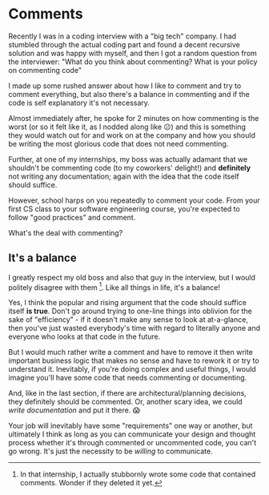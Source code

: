 # Comments

Recently I was in a coding interview with a "big tech" company.
I had stumbled through the actual coding part and found a decent
recursive solution and was happy with myself, and then I got a random
question from the interviewer: "What do you think about commenting?
What is your policy on commenting code"

I made up some rushed answer about how I like to comment and try
to comment everything, but also there's a balance in commenting
and if the code is self explanatory it's not necessary.

Almost immediately after, he spoke for 2 minutes on how commenting is 
the worst (or so it felt like it, as I nodded along like 😐) and this is
something they would watch out for and work on at the company and how
you should be writing the most glorious code that does not need commenting.

Further, at one of my internships, my boss was actually adamant that
we shouldn't be commenting code (to my coworkers' delight!) and **definitely**
not writing any documentation; again with the idea that the code itself should suffice.

However, school harps on you repeatedly to comment your code. From your
first CS class to your software engineering course, you're expected to
follow "good practices" and comment.

What's the deal with commenting?

## It's a balance

I greatly respect my old boss and also that guy in the interview, but
I would politely disagree with them [^ref1]. Like all things in life,
it's a balance!

Yes, I think the popular and rising argument that the code should 
suffice itself **is true**. Don't go around trying to one-line things
into oblivion for the sake of "efficiency" - if it doesn't make any sense
to look at at-a-glance, then you've just wasted everybody's time with regard
to literally anyone and everyone who looks at that code in the future.

But I would much rather write a comment and have to remove it then write
important business logic that makes no sense and have to rework it or try to
understand it. Inevitably, if you're doing complex and useful things, I would
imagine you'll have some code that needs commenting or documenting.

And, like in the last section, if there are architectural/planning decisions,
they definitely should be commented. Or, another scary idea, we could
*write documentation* and put it there. 😱

Your job will inevitably have some "requirements" one way or another,
but ultimately I think as long as you can communicate your design and
thought process whether it's through commented or uncommented code, you
can't go wrong. It's just the necessity to be *willing* to communicate.

[^ref1]: In that internship, I actually stubbornly wrote some code
that contained comments. Wonder if they deleted it yet.
